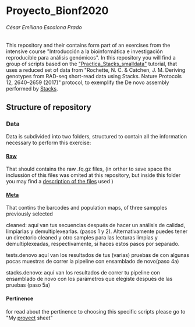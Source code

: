 # Proyecto_Bionf2020
###### César Emiliano Escalona Prado
This repository and their contains form part of an exercises from the intensive course "Introducción a la bioinformática e investigación reproducible para análisis genómicos". In this repository you will find a group of scripts based on the  ["Practica_Stacks_smalldata"](https://github.com/u-genoma/BioinfinvRepro/blob/master/Unidad8/GBS-RAD/Practica_Stacks_smalldata.md) tutorial, that uses a reduced set of data from "Rochette, N. C. & Catchen, J. M. Deriving genotypes from RAD-seq short-read data using Stacks. Nature Protocols 12, 2640–2659 (2017)" protocol, to exemplify the De novo  assembly performed by [Stacks](http://catchenlab.life.illinois.edu/stacks/manual/).

## Structure of repository

### Data
Data is subdivided into two folders, structured to contain all the information necessary to perform this exercise:
#### [Raw](https://github.com/CEEP10101991/Proyecto_Bionf2020/tree/master/Raw)
That should contains the raw .fq.gz files, (in orther to save space the inclussión of this files was omited at this repository, but inside this folder you may find a [description of the files](http://catchenlab.life.illinois.edu/stacks/manual/) used ) 
#### [Meta](https://github.com/CEEP10101991/Proyecto_Bionf2020/tree/master/Meta)
That contins the barcodes and population maps, of three sampples previously selected 


cleaned: aquí van tus secuencias después de hacer un análisis de calidad, limpiarlas y demultiplexearlas. (pasos 1 y 2).
Alternativamente puedes tener un directorio cleaned y otro samples para las lecturas limpias y demultiplexeadas, respectivamente, si haces estos pasos por separado.

tests.denovo aquí van los resultados de tus (varias) pruebas de con algunas pocas muestras de correr la pipeline con ensamblado de novo(paso 4a)

stacks.denovo: aquí van los resultados de correr tu pipeline con ensamblado de novo con los parámetros que elegiste después de las pruebas (paso 5a)



#### Pertinence 
for read about the pertinence to choosing this specific scripts please go to "My [proyect](https://github.com/CEEP10101991/Proyecto_Bionf2020/blob/master/About_my_Project.md) sheet"
